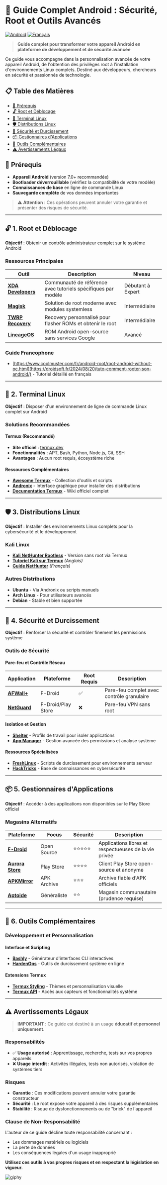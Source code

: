 # 📱 Guide Complet Android : Sécurité, Root et Outils Avancés

[![Android](https://img.shields.io/badge/Platform-Android-green.svg)](https://android.com)
[![Français](https://img.shields.io/badge/Langue-Français-blue.svg)](README.md)

> **Guide complet pour transformer votre appareil Android en plateforme de développement et de sécurité avancée**

Ce guide vous accompagne dans la personnalisation avancée de votre appareil Android, de l'obtention des privilèges root à l'installation d'environnements Linux complets. Destiné aux développeurs, chercheurs en sécurité et passionnés de technologie.

## 📋 Table des Matières

- [🔧 Prérequis](#-prérequis)
- [🔓 Root et Déblocage](#-1-root-et-déblocage)
- [🐧 Terminal Linux](#-2-terminal-linux)
- [🛡️ Distributions Linux](#-3-distributions-linux)
- [🔐 Sécurité et Durcissement](#-4-sécurité-et-durcissement)
- [📦 Gestionnaires d'Applications](#-5-gestionnaires-dapplications)
- [🧰 Outils Complémentaires](#-6-outils-complémentaires)
- [⚠️ Avertissements Légaux](#️-avertissements-légaux)

## 🔧 Prérequis

- **Appareil Android** (version 7.0+ recommandée)
- **Bootloader déverrouillable** (vérifiez la compatibilité de votre modèle)
- **Connaissances de base** en ligne de commande Linux
- **Sauvegarde complète** de vos données importantes

> ⚠️ **Attention** : Ces opérations peuvent annuler votre garantie et présenter des risques de sécurité.

---

## 🔓 1. Root et Déblocage

**Objectif** : Obtenir un contrôle administrateur complet sur le système Android

### Ressources Principales

| Outil | Description | Niveau |
|-------|-------------|---------|
| [**XDA Developers**](https://forum.xda-developers.com/) | Communauté de référence avec tutoriels spécifiques par modèle | Débutant à Expert |
| [**Magisk**](https://github.com/topjohnwu/Magisk) | Solution de root moderne avec modules systemless | Intermédiaire |
| [**TWRP Recovery**](https://twrp.me/) | Recovery personnalisé pour flasher ROMs et obtenir le root | Intermédiaire |
| [**LineageOS**](https://lineageos.org/) | ROM Android open-source sans services Google | Avancé |

### Guide Francophone
- [https://www.coolmuster.com/fr/android-root/root-android-without-pc.html](https://droidsoft.fr/2024/08/20/tuto-comment-rooter-son-android/) - Tutoriel détaillé en français
---

## 🐧 2. Terminal Linux

**Objectif** : Disposer d'un environnement de ligne de commande Linux complet sur Android

### Solutions Recommandées

#### Termux (Recommandé)
- **Site officiel** : [termux.dev](https://termux.dev/en/)
- **Fonctionnalités** : APT, Bash, Python, Node.js, Git, SSH
- **Avantages** : Aucun root requis, écosystème riche

#### Ressources Complémentaires
- [**Awesome Termux**](https://github.com/termux/awesome-termux) - Collection d'outils et scripts
- [**Andronix**](https://andronix.app/) - Interface graphique pour installer des distributions
- [**Documentation Termux**](https://wiki.termux.com/wiki/Main_Page) - Wiki officiel complet

---

## 🛡️ 3. Distributions Linux

**Objectif** : Installer des environnements Linux complets pour la cybersécurité et le développement

### Kali Linux
- [**Kali NetHunter Rootless**](https://www.kali.org/docs/nethunter/nethunter-rootless/) - Version sans root via Termux
- [**Tutoriel Kali sur Termux**](https://www.youtube.com/watch?v=xeGQVQyUIoM) *(Anglais)*
- [**Guide NetHunter**](https://www.youtube.com/watch?v=RaokMbydtKc) *(Français)*

### Autres Distributions
- **Ubuntu** - Via Andronix ou scripts manuels
- **Arch Linux** - Pour utilisateurs avancés
- **Debian** - Stable et bien supportée

---

## 🔐 4. Sécurité et Durcissement

**Objectif** : Renforcer la sécurité et contrôler finement les permissions système

### Outils de Sécurité

#### Pare-feu et Contrôle Réseau
| Application | Plateforme | Root Requis | Description |
|-------------|------------|-------------|-------------|
| [**AFWall+**](https://f-droid.org/packages/dev.ukanth.ufirewall/) | F-Droid | ✅ | Pare-feu complet avec contrôle granulaire |
| [**NetGuard**](https://www.netguard.me/) | F-Droid/Play Store | ❌ | Pare-feu VPN sans root |

#### Isolation et Gestion
- [**Shelter**](https://f-droid.org/packages/net.typeblog.shelter/) - Profils de travail pour isoler applications
- [**App Manager**](https://f-droid.org/en/packages/io.github.muntashirakon.AppManager/) - Gestion avancée des permissions et analyse système

#### Ressources Spécialisées
- [**FreshLinux**](https://github.com/WhiteMuush/FreshLinux) - Scripts de durcissement pour environnements serveur
- [**HackTricks**](https://book.hacktricks.xyz/) - Base de connaissances en cybersécurité

---

## 📦 5. Gestionnaires d'Applications

**Objectif** : Accéder à des applications non disponibles sur le Play Store officiel

### Magasins Alternatifs

| Plateforme | Focus | Sécurité | Description |
|------------|-------|----------|-------------|
| [**F-Droid**](https://f-droid.org/) | Open Source | ⭐⭐⭐⭐⭐ | Applications libres et respectueuses de la vie privée |
| [**Aurora Store**](https://auroraoss.com/) | Play Store | ⭐⭐⭐⭐ | Client Play Store open-source et anonyme |
| [**APKMirror**](https://www.apkmirror.com/) | APK Archive | ⭐⭐⭐ | Archive fiable d'APK officiels |
| [**Aptoide**](https://en.aptoide.com/) | Généraliste | ⭐⭐ | Magasin communautaire (prudence requise) |

---

## 🧰 6. Outils Complémentaires

### Développement et Personnalisation

#### Interface et Scripting
- [**Bashly**](https://bashly.vercel.app/) - Générateur d'interfaces CLI interactives
- [**HardenOps**](https://hardenops.vercel.app/) - Outils de durcissement système en ligne

#### Extensions Termux
- [**Termux Styling**](https://f-droid.org/packages/com.termux.styling/) - Thèmes et personnalisation visuelle
- [**Termux API**](https://f-droid.org/packages/com.termux.api/) - Accès aux capteurs et fonctionnalités système

---

## ⚠️ Avertissements Légaux

> **IMPORTANT** : Ce guide est destiné à un usage **éducatif et personnel uniquement**.

### Responsabilités
- ✅ **Usage autorisé** : Apprentissage, recherche, tests sur vos propres appareils
- ❌ **Usage interdit** : Activités illégales, tests non autorisés, violation de systèmes tiers

### Risques
- **Garantie** : Ces modifications peuvent annuler votre garantie constructeur
- **Sécurité** : Le root expose votre appareil à des risques supplémentaires
- **Stabilité** : Risque de dysfonctionnements ou de "brick" de l'appareil

### Clause de Non-Responsabilité
L'auteur de ce guide décline toute responsabilité concernant :
- Les dommages matériels ou logiciels
- La perte de données
- Les conséquences légales d'un usage inapproprié

**Utilisez ces outils à vos propres risques et en respectant la législation en vigueur.**

![giphy](https://github.com/user-attachments/assets/d464f5bc-173b-49bc-bd3a-52ebfe53b023)
